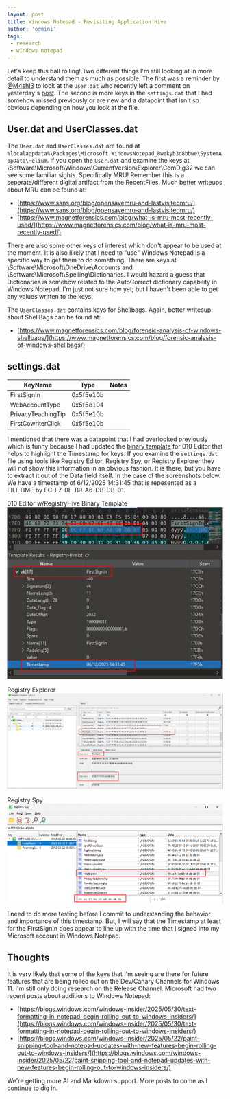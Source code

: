 ```yaml
---
layout: post
title: Windows Notepad - Revisiting Application Hive
author: 'ogmini'
tags:
 - research
 - windows notepad 
---
```


Let's keep this ball rolling! Two different things I'm still looking at in more detail to understand them as much as possible. The first was a reminder by [@M4shl3](https://github.com/M4shl3) to look at the `User.dat` who recently left a comment on yesterday's [post](https://ogmini.github.io/2025/06/11/Windows-Notepad-Find-Replace-Bing.html). The second is more keys in the `settings.dat` that I had somehow missed previously or are new and a datapoint that isn't so obvious depending on how you look at the file. 

## User.dat and UserClasses.dat

The `User.dat` and `UserClasses.dat` are found at `%localappdata%\Packages\Microsoft.WindowsNotepad_8wekyb3d8bbwe\SystemAppData\Helium`. If you open the `User.dat` and examine the keys at \Software\Microsoft\Windows\CurrentVersion\Explorer\ComDlg32 we can see some familiar sights. Specifically MRU! Remember this is a seperate/different digital artifact from the RecentFiles. Much better writeups about MRU can be found at:

- [https://www.sans.org/blog/opensavemru-and-lastvisitedmru/](https://www.sans.org/blog/opensavemru-and-lastvisitedmru/)
- [https://www.magnetforensics.com/blog/what-is-mru-most-recently-used/](https://www.magnetforensics.com/blog/what-is-mru-most-recently-used/)

There are also some other keys of interest which don't appear to be used at the moment. It is also likely that I need to "use" Windows Notepad is a specific way to get them to do something. There are keys at \Software\Microsoft\OneDrive\Accounts and \Software\Microsoft\Spelling\Dictionaries. I would hazard a guess that Dictionaries is somehow related to the AutoCorrect dictionary capability in Windows Notepad. I'm just not sure how yet; but I haven't been able to get any values written to the keys.

The `UserClasses.dat` contains keys for Shellbags. Again, better writesup about ShellBags can be found at:

- [https://www.magnetforensics.com/blog/forensic-analysis-of-windows-shellbags/](https://www.magnetforensics.com/blog/forensic-analysis-of-windows-shellbags/)

## settings.dat

| KeyName | Type | Notes |
| --- | --- | --- |
| FirstSignIn | 0x5f5e10b  |  |
| WebAccountType | 0x5f5e104 |  |
| PrivacyTeachingTip | 0x5f5e10b | |
| FirstCowriterClick | 0x5f5e10b | |

I mentioned that there was a datapoint that I had overlooked previously which is funny because I had updated the [binary template](https://www.sweetscape.com/010editor/repository/templates/file_info.php?file=RegistryHive.bt&type=0&sort=) for 010 Editor that helps to highlight the Timestamp for keys. If you examine the `settings.dat` file using tools like Registry Editor, Registry Spy, or Registry Explorer they will not show this information in an obvious fashion. It is there, but you have to extract it out of the Data field itself. In the case of the screenshots below. We have a timestamp of 6/12/2025 14:31:45 that is repesented as a FILETIME by EC-F7-0E-B9-A6-DB-DB-01.  
 

010 Editor w/RegistryHive Binary Template    
![010 Editor](/images/windowsnotepad/regtimestamp_010.png)

Registry Explorer    
![Registry Explorer](/images/windowsnotepad/regtimestamp_regexp.png)

Registry Spy 
![Registry Spy](/images/windowsnotepad/regtimestamp_regspy.png)

I need to do more testing before I commit to understanding the behavior and importance of this timestamp. But, I will say that the Timestamp at least for the FirstSignIn does appear to line up with the time that I signed into my Microsoft account in Windows Notepad.

## Thoughts

It is very likely that some of the keys that I'm seeing are there for future features that are being rolled out on the Dev/Canary Channels for Windows 11. I'm still only doing research on the Release Channel. Microsoft had two recent posts about additions to Windows Notepad:

- [https://blogs.windows.com/windows-insider/2025/05/30/text-formatting-in-notepad-begin-rolling-out-to-windows-insiders/](https://blogs.windows.com/windows-insider/2025/05/30/text-formatting-in-notepad-begin-rolling-out-to-windows-insiders/)
- [https://blogs.windows.com/windows-insider/2025/05/22/paint-snipping-tool-and-notepad-updates-with-new-features-begin-rolling-out-to-windows-insiders/](https://blogs.windows.com/windows-insider/2025/05/22/paint-snipping-tool-and-notepad-updates-with-new-features-begin-rolling-out-to-windows-insiders/)

We're getting more AI and Markdown support. More posts to come as I continue to dig in.